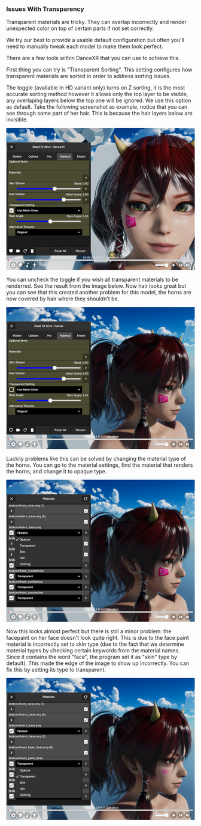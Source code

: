 ### Issues With Transparency

Transparent materials are tricky. They can overlap incorrectly and render unexpected color on top of certain parts if not set correctly. 

We try our best to provide a usable default configuration but often you'll need to manually tweak each model to make them look perfect.

There are a few tools within DanceXR that you can use to achieve this.

First thing you can try is "Transparent Sorting". This setting configures how transparent materials are sorted in order to address sorting issues. 

The toggle (available in HD variant only) turns on Z sorting, it is the most accurate sorting method however it allows only the top layer to be visible, any overlaping layers below the top one will be ignored. We use this option as default. Take the following screenshot as example, notice that you can see through some part of her hair. This is because the hair layers below are invisible.  

![Z Sorting On](/pages/zsorting_on.png)

You can uncheck the toggle if you wish all transparent materials to be renderred. See the result from the image below. Now hair looks great but you can see that this created another problem for this model, the horns are now covered by hair where they shouldn't be. 

![Z Sorting Off](/pages/zsorting_off.png)

Luckily problems like this can be solved by changing the material type of the horns. You can go to the material settings, find the material that renders the horns, and change it to opaque type. 

![Set Opaque Type](/pages/type_opaque.png)

Now this looks almost perfect but there is still a minor problem: the facepaint on her face doesn't look quite right. This is due to the face paint material is incorrectly set to skin type (due to the fact that we determine material types by checking certain keywords from the material names. Since it contains the word "face", the program set it as "skin" type by default). This made the edge of the image to show up incorrectly. You can fix this by setting its type to transparent.

![Set Transparent Type](/pages/type_transparent.png)
